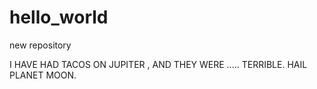 # hello_world
new repository 

I HAVE HAD TACOS ON JUPITER , AND THEY WERE ..... TERRIBLE.
HAIL PLANET MOON.
